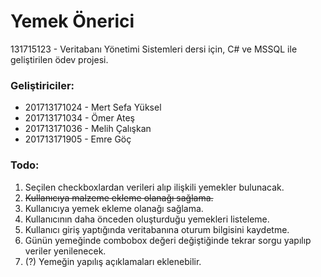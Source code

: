 
# Yemek Önerici

131715123 - Veritabanı Yönetimi Sistemleri dersi için, C# ve MSSQL ile geliştirilen ödev projesi.

### Geliştiriciler:
 - 201713171024 - Mert Sefa Yüksel 
 - 201713171034 - Ömer Ateş
 - 201713171036 - Melih Çalışkan
 - 201713171905 - Emre Göç

### Todo:

 1. Seçilen checkboxlardan verileri alıp ilişkili yemekler bulunacak.
 2. ~~Kullanıcıya malzeme ekleme olanağı sağlama.~~
 3. Kullanıcıya yemek ekleme olanağı sağlama.
 4. Kullanıcının daha önceden oluşturduğu yemekleri listeleme.
 5. Kullanıcı giriş yaptığında veritabanına oturum bilgisini kaydetme.
 6. Günün yemeğinde combobox değeri değiştiğinde tekrar sorgu yapılıp veriler yenilenecek.
 7. (?) Yemeğin yapılış açıklamaları eklenebilir.
